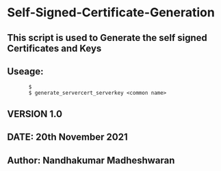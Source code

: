 # Self-Signed-Certificate-Generation

## This script is used to Generate the self signed Certificates and Keys
## 
## Useage:  
           $ 
           $ generate_servercert_serverkey <common name>

  
  
## VERSION 1.0
## DATE: 20th November 2021
## Author: Nandhakumar Madheshwaran
